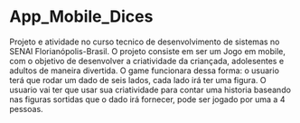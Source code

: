 # App_Mobile_Dices
Projeto e atividade no curso tecnico de desenvolvimento de sistemas no SENAI Florianópolis-Brasil. O projeto consiste em ser um Jogo em mobile, com o objetivo de desenvolver a criatividade da criançada, adolesentes e adultos de maneira divertida. O game funcionara dessa forma: o usuario terá que rodar um dado de seis lados, cada lado irá ter uma figura. O usuario vai ter que usar sua criatividade para contar uma historia baseando nas figuras sortidas que o dado irá fornecer, pode ser jogado por uma a 4 pessoas.
